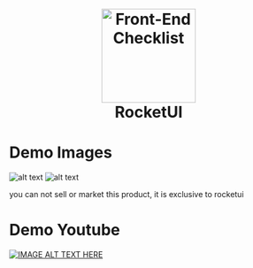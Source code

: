 <h1 align="center">
<br>
  <img src="http://wesleydev.com/rocketui-animated.svg" alt="Front-End Checklist" width="170">
  <br>
  Rocket<strong>UI</strong>
</h1>

# Demo Images

![alt text](https://i.imgur.com/NQLloLa.png)
![alt text](https://i.imgur.com/4iaAxjM.png)
<p>you can not sell or market this product, it is exclusive to rocketui</p>

# Demo Youtube

[![IMAGE ALT TEXT HERE](https://img.youtube.com/vi/V8U03sQlJwk/0.jpg)](https://www.youtube.com/watch?v=V8U03sQlJwk)
